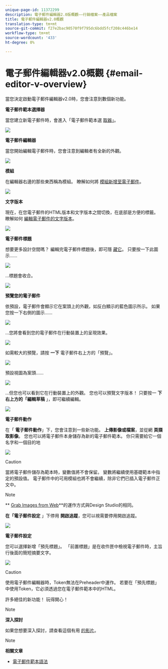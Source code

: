 ```yaml
---
unique-page-id: 11372299
description: 電子郵件編輯器2.0版概觀——行銷檔案——產品檔案
title: 電子郵件編輯器v2.0概觀
translation-type: tm+mt
source-git-commit: f27e2bac90570f9f795dc6bdd5fcf208c446be14
workflow-type: tm+mt
source-wordcount: '433'
ht-degree: 0%

---
```



# 電子郵件編輯器v2.0概觀 {#email-editor-v-overview}

當您決定啟動電子郵件編輯器v2.0時，您會注意到數個新功能。

**電子郵件範本選擇器**

當您建立新電子郵件時，會進入「電子郵件範本選 [取器」](email-template-picker-overview.md)。

![](assets/starter-templates-1.png)

**電子郵件編輯器**

當您開始編輯電子郵件時，您會注意到編輯者有全新的外觀。

![](assets/two-4.png)

**模組**

在編輯器右邊的那些東西稱為模組。 瞭解如何將 [模組新增至電子郵件](add-modules-to-your-email.md)。

![](assets/three-4.png)

**文字版本**

現在，在您電子郵件的HTML版本和文字版本之間切換，在底部是方便的標籤。 瞭解如何 [編輯電子郵件的文字版本](../../../../product-docs/email-marketing/general/creating-an-email/edit-the-text-version-of-an-email.md)。

![](assets/four-3.png)

**電子郵件標題**

想要更多設計空間嗎？ 編輯完電子郵件標題後，即可隱 [藏它](../../../../product-docs/email-marketing/general/creating-an-email/edit-your-email-header.md)。 只要按一下此圖示……

![](assets/five-4.png)

...標題會收合。

![](assets/six-3.png)

**預覽您的電子郵件**

依預設，電子郵件會顯示它在案頭上的外觀，如反白顯示的藍色圖示所示。 如果您按一下右側的圖示……

![](assets/seven-3.png)

...您將會看到您的電子郵件在行動裝置上的呈現效果。

![](assets/eight-3.png)

如需較大的預覽，請按 **一下** 電子郵件右上方的「預覽」。

![](assets/preview1.png)

預設視圖為案頭……

![](assets/preview2.png)

...但您也可以看到它在行動裝置上的外觀。 您也可以預覽文字版本！ 只要按一 **下右上方的「編輯草稿** 」，即可繼續編輯。

[![](assets/preview3.png)](../../../../product-docs/demand-generation/images-and-files/grab-the-images-from-a-web-page.md)

**電子郵件動作**

在「 **電子郵件動作**」下，您會注意到一些新功能。 **上傳影像或檔案**，並從網 **頁擷取影像**。 您也可以將電子郵件本身儲存為新的電子郵件範本。 你只需要給它一個名字和一個目的地

![](assets/nine-3.png)

>[!CAUTION]
>
>當將電子郵件儲存為範本時，變數值將不會保留。 變數將繼續使用基礎範本中指定的預設值。 電子郵件中的可用模組也將不會繼續，除非它們已插入電子郵件正文中。

>[!NOTE]
>
>** [Grab Images from Web](../../../../product-docs/demand-generation/images-and-files/grab-the-images-from-a-web-page.md)**的運作方式與Design Studio的相同。

**在「電子郵件設定** 」下停用 **開啟追蹤**，您可以視需要停用開啟追蹤。

![](assets/thirteen-1.png)

**電子郵件設定**

您可以選擇新增「預先標題」。 「前置標題」是在收件匣中檢視電子郵件時，主旨行後面的簡短摘要文字。

![](assets/edit-settings-preheader-2.png)

>[!CAUTION]
>
>使用電子郵件編輯器時，Token無法在Preheader中運作。 若要在「預先標題」中使用Token，它必須透過您在電子郵件範本中的HTML。

許多絕佳的新功能！ 玩得開心！

>[!NOTE]
>
>**深入探討**
>
>如果您想要深入探討，請查看這個有用 [的影片](https://nation.marketo.com/videos/1463)。

>[!NOTE]
>
>**相關文章**
>
>* [電子郵件範本語法](email-template-syntax.md)

>




